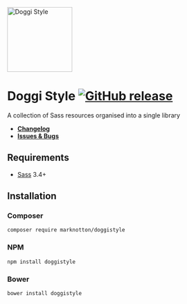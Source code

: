 
<img src="http://i.imgur.com/DrR97Jt.png" alt="Doggi Style" height="150" />

# Doggi Style [![GitHub release](https://img.shields.io/github/release/marknotton/doggistyle.svg)](https://github.com/marknotton/doggistyle/releases)

A collection of Sass resources organised into a single library

- **[Changelog](https://github.com/marknotton/doggistyle/releases)**
- **[Issues & Bugs](https://github.com/marknotton/doggistyle/issues)**

## Requirements

- [Sass](https://github.com/sass/sass) 3.4+

## Installation

### Composer
```composer require marknotton/doggistyle```

### NPM
```npm install doggistyle```


### Bower
```bower install doggistyle```
